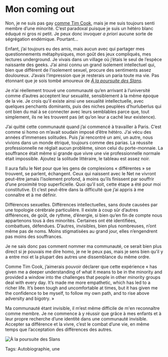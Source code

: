 # Mon coming out

Non, je ne suis pas gay [comme Tim Cook](http://www.businessweek.com/articles/2014-10-30/tim-cook-im-proud-to-be-gay), mais je me suis toujours senti membre d’une minorité. C’est paradoxal puisque je suis un hétéro blanc éduqué ni gros ni petit. Je peux donc invoquer *a priori* aucune sorte de ségrégation endémique. Pourtant…<span id="more-37872"></span>

Enfant, j’ai toujours eu des amis, mais aucun avec qui partager mes questionnements métaphysiques, mon goût des jeux compliqués, mes lectures underground. Je vivais dans un village où j’étais le seul de l’espèce naissante des geeks. J’ai ainsi connu un grand isolement intellectuel qui, bien que différent de l’isolement sexuel, procure des sentiments assez douloureux. J’avais l’impression que je resterais un paria toute ma vie. Pas étonnant que je sois tombé amoureux de [*À la poursuite des Slans*](http://fr.wikipedia.org/wiki/%C3%80_la_poursuite_des_Slans).

Je n’ai réellement trouvé une communauté qu’en arrivant à l’université comme d’autres acceptent leur sexualité, sensiblement à la même époque de la vie. Je crois qu’il existe ainsi une sexualité intellectuelle, avec quelques penchants dominants, puis des niches peuplées d’hurluberlus qui ont bien du mal à se connecter avec leurs semblables parce que, tout simplement, ils ne les trouvent pas (et qu’on leur a caché leur existence).

J’ai quitté cette communauté quand j’ai commencé à travailler à Paris. C’est comme si homo on m’avait soudain imposé d’être hétéro. J’ai vécu des années d’immenses solitudes. Puis j’ai rencontré un ami, un autre, nous vivions dans un monde étriqué, toujours comme des parias. La réussite professionnelle ne réglait aucun problème, sinon celui du porte-monnaie. La souffrance était même si grande que vivre une vie professionnelle normale était impossible. Ajoutez la solitude littéraire, le tableau est assez noir.

Il aura fallu le Net pour que les gens de complexions « différentes » se trouvent, se parlent, échangent. Ceux qui naissent avec le Net ne vivront peut-être jamais l’isolement profond, à moins qu’ils finissent par souffrir d’une proximité trop superficielle. Quoi qu’il soit, cette étape a été pour moi constitutive. Et c’est peut-être dans la difficulté que j’ai appris à me connaître et à me définir.

Différences sexuelles. Différences intellectuelles, sans doute causées par une topologie cérébrale particulière. Il existe à coup sûr d’autres différences, de goût, de rythme, d’énergie, si bien qu’en fin de compte nous appartenons tous à des minorités. Certaines ont été identifiées, combattues, défendues. D’autres, invisibles, bien plus nombreuses, n’ont même pas de noms. Moins stigmatisées au grand jour, elles n’engendrent pas moins des souffrances.

Je ne sais donc pas comment nommer ma communauté, ce serait bien plus direct si je pouvais me dire homo, je ne le peux pas, mais je sens bien qu’il y a entre moi et la plupart des autres une dissemblance du même ordre.

Comme Tim Cook, j’aimerais pouvoir déclarer que cette expérience « has given me a deeper understanding of what it means to be in the minority and provided a window into the challenges that people in other minority groups deal with every day. It’s made me more empathetic, which has led to a richer life. It’s been tough and uncomfortable at times, but it has given me the confidence to be myself, to follow my own path, and to rise above adversity and bigotry. »

Ma communauté étant invisible, il m’est même difficile de m'en reconnaître comme membre. Je ne commence à y réussir que grâce à mes enfants et à leur propre recherche d’une identité dans une communauté invisible. Accepter sa différence et la vivre, c’est le combat d’une vie, en même temps que l’acceptation des différences des autres.

![À la poursuite des Slans](http://blog.tcrouzet.comhttps://tcrouzet.com/images_tc/2014/10/slans.jpg)



Tags: Autobiographie, une